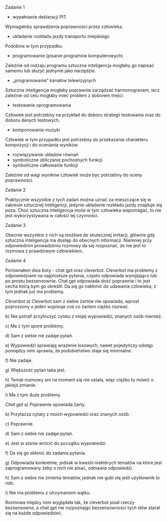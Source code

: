 Zadanie 1

* wypełnianie deklaracji PIT.
  
Wymagałoby sprawdzenia poprawności przez człowieka.
* układanie rozkładu jazdy transportu miejskiego
  
Podobnie w tym przypadku.
* programowanie (pisanie programów komputerowych)
  
Zależnie od rodzaju programu sztuczna inteligencja mogłaby go napisać samemu lub służyć jednynie jako narzędzie.
* „programowanie” kanałów telewizyjnych
  
Sztuczna inteligencja mogłaby poprawnie zarządzać harmonogranem, lecz zależnie od celu mogłaby mieć problem z doborem treści.
* testowanie oprogramowania
  
Człowiek jest potrzebny na przykład do doboru strategii testowania oraz do doboru danych testowych.
* komponowanie muzyki
  
Człowiek w tym przypadku jest potrzebny do przekazania charakteru kompozycji i do oceniania wyników.
* rozwiązywanie układów równań  
* symboliczne obliczanie pochodnych funkcji
* symboliczne całkowanie funkcji
  
Zależnie od wagi wyników człowiek może byc potrzebny do oceny poprawności.


Zadanie 2

Praktycznie wszystkie z tych zadań można uznać za mieszczące się w zakresie sztucznej inteligencji, jedynie układanie rozkładu jazdy
znajduje się poza. Choć sztuczna inteligencja może w tym człowieka wspomagać, to nie jest wykorzystywana w całości tej czynności.


Zadanie 3

Obecnie wszystkie z nich są możliwe do skutecznej imitacji, głównie gdy sztuczna inteligencja ma dostęp do obecnych informacji. Niemniej
przy odpowiednim prowadzeniu rozmowy da się rozpoznać, że nie jest to rozmowa z prawdziwym człowiekiem.

Zadanie 4

Porównałem dwa boty - chat gpt oraz cleverbot. Cleverbot ma problemy z odpowiedziami na najprostsze pytania, często odpowiada wymjijająco 
lub po prostu bezsensownie. Chat gpt odpowiada dość poprawnie i to jest cecha którą bym go określił. Da się go nakłonić do udawania człowieka,
z tym jednak już ma problemy.

*Cleverbot*
a) Cleverbot sam z siebie żartów nie opowiada, wprost poproszony o jeden wypisuje coś co żartem ciężko nazwać.

b) Nie potrafi przytoczyć cytatu z mojej wypowiedzi, znanych osób również.

c) Ma z tym spore problemy.

d) Sam z siebie nie zadaje pytań.

e) Wypowiedzi sprawiają wrażenie losowych, nawet pojedyńczy odstęp pomiędzy nimi sprawia, że podobieństwo staje się minimalne.

f) Nie zadaje.

g) Większość pytań taka jest.

h) Temat rozmowy ani na moment się nie ustala, więc ciężko tu mówić o jakiejś zmianie.

i) Ma z tym duże problemy.

*Chat gpt*
a) Poprawnie opowiada żarty.

b) Przytacza cytaty z moich wypowiedzi oraz znanych osób.

c) Poprawnie.

d) Sam z siebie nie zadaje pytań.

e) Jest w stanie wrócić do początku wypowiedzi.

f) Da się go skłonić do zadania pytania.

g) Odpowiada konkretnie, jednak w kwestii niektórych tematów na które jest zaprogramowany żeby o nich nie pisać, odmawia odpowiedzi.

h) Sam z siebie nie zmienia tematów, jednak nie gubi się jeśli użytkownik to robi.

i) Nie ma problemu z utrzymaniem wątku.


Rozmowa między nimi wyglądała tak, że cleverbot pisał rzeczy bezsensowne, a chat gpt nie rozpoznając bezsensowności tych słów starał się 
na każde odpowiedzieć.
